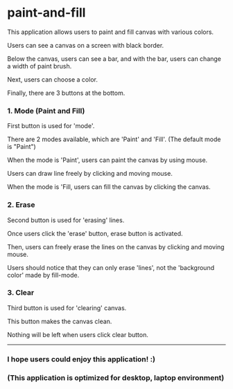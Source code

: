 # paint-and-fill

This application allows users to paint and fill canvas with various colors.

Users can see a canvas on a screen with black border.

Below the canvas, users can see a bar, and with the bar, users can change a width of paint brush.

Next, users can choose a color.

Finally, there are 3 buttons at the bottom.
### 1. Mode (Paint and Fill)
First button is used for 'mode'.

There are 2 modes available, which are 'Paint' and 'Fill'. (The default mode is "Paint")

When the mode is 'Paint', users can paint the canvas by using mouse. 

Users can draw line freely by clicking and moving mouse.

When the mode is 'Fill, users can fill the canvas by clicking the canvas.
### 2. Erase
Second button is used for 'erasing' lines.

Once users click the 'erase' button, erase button is activated.

Then, users can freely erase the lines on the canvas by clicking and moving mouse.

Users should notice that they can only erase 'lines', not the 'background color' made by fill-mode.
### 3. Clear
Third button is used for 'clearing' canvas.

This button makes the canvas clean.

Nothing will be left when users click clear button.

----------
### I hope users could enjoy this application! :)
### (This application is optimized for desktop, laptop environment)
